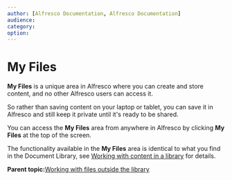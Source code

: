 ```yaml
---
author: [Alfresco Documentation, Alfresco Documentation]
audience: 
category: 
option: 
---
```


# My Files

**My Files** is a unique area in Alfresco where you can create and store content, and no other Alfresco users can access it.

So rather than saving content on your laptop or tablet, you can save it in Alfresco and still keep it private until it's ready to be shared.

You can access the **My Files** area from anywhere in Alfresco by clicking **My Files** at the top of the screen.

The functionality available in the **My Files** area is identical to what you find in the Document Library, see [Working with content in a library](library-intro.md) for details.

**Parent topic:**[Working with files outside the library](../concepts/library-external.md)

